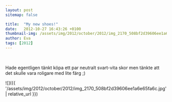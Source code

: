 ```yaml
---
layout: post
sitemap: false

title:  "My new shoes!"
date:   2012-10-27 16:43:26 +0100
thumbnail-img: /assets/img/2012/october/2012/img_2170_508bf2d39606ee1a6e65fa6c.jpg
author: Eva
tags: [2012]
---
```








 




Hade egentligen tänkt köpa ett par neutralt svart-vita skor men tänkte att det skulle vara roligare med lite färg ;)

![]({{ '/assets/img/2012/october/2012/img_2170_508bf2d39606ee1a6e65fa6c.jpg'  | relative_url }})

